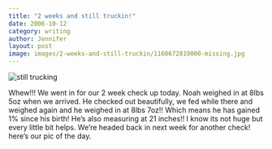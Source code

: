```yaml
---
title: "2 weeks and still truckin!"
date: 2006-10-12
category: writing
author: Jennifer
layout: post
image: images/2-weeks-and-still-truckin/1160672819000-missing.jpg
---
```


![still trucking](/te2006/assets/images/2-weeks-and-still-truckin/1160672819000-missing.jpg)

Whew!!! We went in for our 2 week check up today. Noah weighed in at 8lbs 5oz when we arrived. He checked out beautifully, we fed while there and weighed again and he weighed in at 8lbs 7oz!! Which means he has gained 1% since his birth! He&#8217;s also measuring at 21 inches!! I know its not huge but every little bit helps. We&#8217;re headed back in next week for another check! here&#8217;s our pic of the day.
